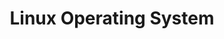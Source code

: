 ---
title: Linux Operating System
layout: questions
parent: Questions
grand_parent: CompTIA A+ 220-1102 (Core 2)
permalink: /education/comptia/a-plus/core-two/questions/mac-operating-system/
has_children: false
questions:
    - question: "Where would you look for the option to view and configure wireless adapter status in macOS?"
      answer: ""
    - question: "How do you activate Spotlight Search using the keyboard?"
      answer: ""
    - question: "Your company is replacing its Windows desktops with Mac workstations, and you need to assist users with the transition. What is the equivalent of File Explorer in macOS?"
      answer: ""
    - question: "How would you update an app purchased from the Mac App Store?"
      answer: ""
    - question: "What is the name of Apple's backup software for macOS?"
      answer: ""
---